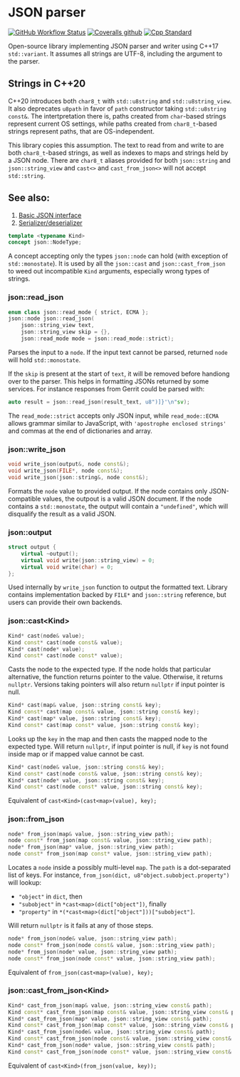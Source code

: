 # JSON parser

[![GitHub Workflow Status][Workflow badge]][Actions]
[![Coveralls github][Coveralls badge]][Coveralls]
[![Cpp Standard][20-badge]][20]

Open-source library implementing JSON parser and writer using C++17 `std::variant`. It assumes all strings are UTF-8, including the argument to the parser.

## Strings in C++20

C++20 introduces both `char8_t` with `std::u8string` and `std::u8string_view`. It also deprecates `u8path` in favor of `path` constructor taking `std::u8string const&`. The intertpretation there is, paths created from `char`-based strings represent current OS settings, while paths created from `char8_t`-based strings represent paths, that are OS-independent.

This library copies this assumption. The text to read from and write to are both `char8_t`-based strings, as well as indexes to maps and strings held by a JSON node. There are `char8_t` aliases provided for both `json::string` and `json::string_view` and `cast<>` and `cast_from_json<>` will not accept `std::string`.

## See also:

1. [Basic JSON interface](docs/json.hpp.md)
1. [Serializer/deserializer](docs/serder.hpp.md)


```cpp
template <typename Kind>
concept json::NodeType;
```

A concept accepting only the types `json::node` can hold (with exception of `std::monostate`). It is used by all the `json::cast` and `json::cast_from_json` to weed out incompatible `Kind` arguments, especially wrong types of strings.

### json::read_json

```cpp
enum class json::read_mode { strict, ECMA };
json::node json::read_json(
    json::string_view text,
    json::string_view skip = {},
    json::read_mode mode = json::read_mode::strict);
```

Parses the input to a `node`. If the input text cannot be parsed, returned `node` will hold `std::monostate`.

If the `skip` is present at the start of `text`, it will be removed before handiong over to the parser. This helps in formatting JSONs returned by some services. For instance responses from Gerrit could be parsed with:

```cpp
auto result = json::read_json(result_text, u8")]}'\n"sv);
```

The `read_mode::strict` accepts only JSON input, while `read_mode::ECMA` allows grammar similar to JavaScript, with `'apostrophe enclosed strings'` and commas at the end of dictionaries and array.

### json::write_json

```cpp
void write_json(output&, node const&);
void write_json(FILE*, node const&);
void write_json(json::string&, node const&);
```

Formats the `node` value to provided output. If the node contains only JSON-compatible values, the outpout is a valid JSON document. If the node contains a `std::monostate`, the output will contain a `"undefined"`, which will disqualify the result as a valid JSON.

### json::output

```cpp
struct output {
    virtual ~output();
    virtual void write(json::string_view) = 0;
    virtual void write(char) = 0;
};
```

Used internally by `write_json` function to output the formatted text. Library contains implementation backed by `FILE*` and `json::string` reference, but users can provide their own backends.

### json::cast&lt;Kind&gt;

```cpp
Kind* cast(node& value);
Kind const* cast(node const& value);
Kind* cast(node* value);
Kind const* cast(node const* value);
```

Casts the node to the expected type. If the node holds that particular alternative, the function returns pointer to the value. Otherwise, it returns `nullptr`. Versions taking pointers will also return `nullptr` if input pointer is null.

```cpp
Kind* cast(map& value, json::string const& key);
Kind const* cast(map const& value, json::string const& key);
Kind* cast(map* value, json::string const& key);
Kind const* cast(map const* value, json::string const& key);
```

Looks up the `key` in the map and then casts the mapped node to the expected type. Will return `nullptr`, if input pointer is null, if `key` is not found inside map or if mapped value cannot be cast.

```cpp
Kind* cast(node& value, json::string const& key);
Kind const* cast(node const& value, json::string const& key);
Kind* cast(node* value, json::string const& key);
Kind const* cast(node const* value, json::string const& key);
```

Equivalent of `cast<Kind>(cast<map>(value), key);`

### json::from_json

```cpp
node* from_json(map& value, json::string_view path);
node const* from_json(map const& value, json::string_view path);
node* from_json(map* value, json::string_view path);
node const* from_json(map const* value, json::string_view path);
```

Locates a `node` inside a possibly multi-level `map`. The `path` is a dot-separated list of keys. For instance, `from_json(dict, u8"object.subobject.property")` will lookup:

- `"object"` in `dict`, then
- `"subobject"` in `*cast<map>(dict["object"])`, finally
- `"property"` in `*(*cast<map>(dict["object"]))["subobject"]`.

Will return `nullptr` is it fails at any of those steps.

```cpp
node* from_json(node& value, json::string_view path);
node const* from_json(node const& value, json::string_view path);
node* from_json(node* value, json::string_view path);
node const* from_json(node const* value, json::string_view path);
```

Equivalent of `from_json(cast<map>(value), key);`

### json::cast_from_json&lt;Kind&gt;

```cpp
Kind* cast_from_json(map& value, json::string_view const& path);
Kind const* cast_from_json(map const& value, json::string_view const& path);
Kind* cast_from_json(map* value, json::string_view const& path);
Kind const* cast_from_json(map const* value, json::string_view const& path);
Kind* cast_from_json(node& value, json::string_view const& path);
Kind const* cast_from_json(node const& value, json::string_view const& path);
Kind* cast_from_json(node* value, json::string_view const& path);
Kind const* cast_from_json(node const* value, json::string_view const& path);
```

Equivalent of `cast<Kind>(from_json(value, key));`

[Workflow badge]: https://img.shields.io/github/actions/workflow/status/mbits-libs/json/build.yaml?style=flat-square
[Actions]: https://github.com/mbits-libs/json/actions/workflows/build.yaml
[Coveralls badge]: https://img.shields.io/coveralls/github/mbits-libs/json?style=flat-square
[Coveralls]: https://coveralls.io/github/mbits-libs/json "Coveralls"
[20-badge]: https://img.shields.io/badge/C%2B%2B-20-informational?style=flat-square
[20]: https://en.wikipedia.org/wiki/C%2B%2B20 "Wikipedia C++20"
